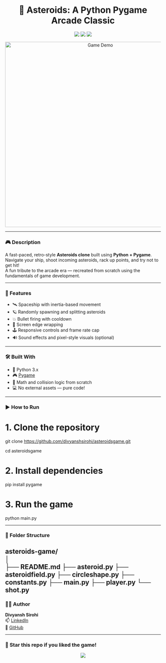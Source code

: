 <h1 align="center">🚀 Asteroids: A Python Pygame Arcade Classic</h1>

<p align="center">
  <img src="https://img.shields.io/badge/Pygame-2.0-brightgreen.svg" />
  <img src="https://img.shields.io/github/languages/top/divyanshsirohi/asteroidsgame?color=yellow" />
  <img src="https://img.shields.io/badge/Made%20with-Python-blue" />
</p>

<p align="center">
  <img src="https://miro.medium.com/v2/resize:fit:640/format:webp/0*HQa_IEQCMN7aG6aL.jpg" alt="Game Demo" width="600"/>
</p>

---

### 🎮 Description

A fast-paced, retro-style **Asteroids clone** built using **Python + Pygame**. Navigate your ship, shoot incoming asteroids, rack up points, and try not to get hit!  
A fun tribute to the arcade era — recreated from scratch using the fundamentals of game development.

---

### 🧠 Features

- 🛰️ Spaceship with inertia-based movement  
- 🪐 Randomly spawning and splitting asteroids  
- 💥 Bullet firing with cooldown  
- 🔁 Screen edge wrapping  
- 🕹️ Responsive controls and frame rate cap  
- 🔊 Sound effects and pixel-style visuals (optional)

---

### 🛠️ Built With

- 🐍 Python 3.x  
- 🎮 [Pygame](https://www.pygame.org/news)  
- 🧠 Math and collision logic from scratch  
- 💻 No external assets — pure code!

---

### ▶️ How to Run

# 1. Clone the repository  

git clone https://github.com/divyanshsirohi/asteroidsgame.git  

cd asteroidsgame  

# 2. Install dependencies  

pip install pygame  

# 3. Run the game  

python main.py  

---

### 📂 Folder Structure

asteroids-game/  
│  
├── README.md
├── asteroid.py
├── asteroidfield.py
├── circleshape.py
├── constants.py
├── main.py
├── player.py
└── shot.py
---

### 👨‍💻 Author

**Divyansh Sirohi**  
📫 [LinkedIn](https://linkedin.com/in/divyanshsirohi)  
🔗 [GitHub](https://github.com/divyanshsirohi)

---

### 🌟 Star this repo if you liked the game!

<p align="center">
  <img src="https://img.shields.io/github/stars/divyanshsirohi/asteroids-game?style=social" />
</p>
